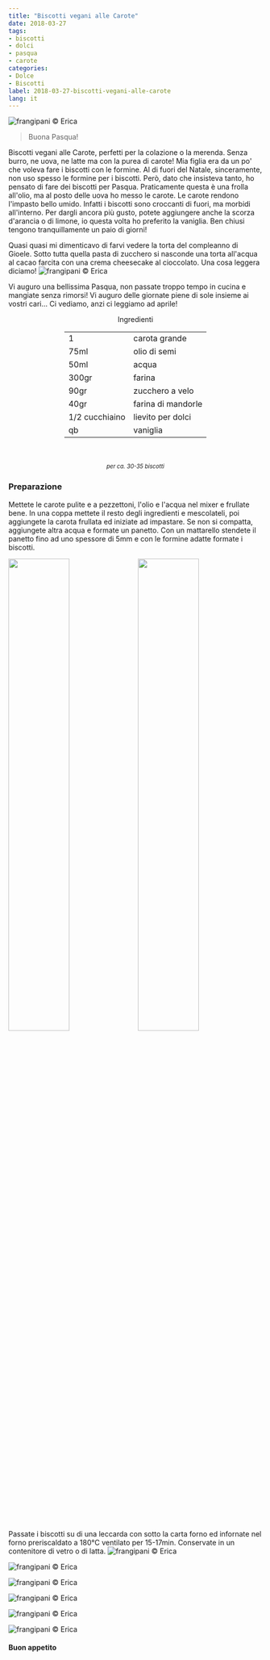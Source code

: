 ```yaml
---
title: "Biscotti vegani alle Carote"
date: 2018-03-27
tags:
- biscotti
- dolci
- pasqua
- carote
categories:
- Dolce
- Biscotti
label: 2018-03-27-biscotti-vegani-alle-carote
lang: it
---
```

![](header.jpg "frangipani © Erica")

> Buona Pasqua!

Biscotti vegani alle Carote, perfetti per la colazione o la merenda. Senza burro, ne uova, ne latte ma con la purea di carote! Mia figlia era da un po' che voleva fare i biscotti con le formine. Al di fuori del Natale, sinceramente, non uso spesso le formine per i biscotti. Però, dato che insisteva tanto, ho pensato di fare dei biscotti per Pasqua. Praticamente questa è una frolla all'olio, ma al posto delle uova ho messo le carote. Le carote rendono l'impasto bello umido. Infatti i biscotti sono croccanti di fuori, ma morbidi all'interno. Per dargli ancora più gusto, potete aggiungere anche la scorza d'arancia o di limone, io questa volta ho preferito la vaniglia. Ben chiusi tengono tranquillamente un paio di giorni!

Quasi quasi mi dimenticavo di farvi vedere la torta del compleanno di Gioele. Sotto tutta quella pasta di zucchero si nasconde una torta all'acqua al cacao farcita con una crema cheesecake al cioccolato. Una cosa leggera diciamo!
![](superwings.jpg "frangipani © Erica")

Vi auguro una bellissima Pasqua, non passate troppo tempo in cucina e mangiate senza rimorsi! Vi auguro delle giornate piene di sole insieme ai vostri cari... Ci vediamo, anzi ci leggiamo ad aprile!

<div id="wrapper" style="text-align: center">
  <div id="yourdiv" style="display: inline-block;">
    <div class="ingredients">
      <div class="ingredients-title">Ingredienti</div>
      <table>
        <tbody>
          <tr>
            <td>1</td>
            <td>carota grande</td>
          </tr>
          <tr>
            <td>75ml</td>
            <td>olio di semi</td>
          </tr>
          <tr>
            <td>50ml</td>
            <td>acqua</td>
          </tr>
          <tr>
            <td>300gr</td>
            <td>farina</td>
          </tr>
          <tr>
            <td>90gr</td>
            <td>zucchero a velo</td>
          </tr>
          <tr>
            <td>40gr</td>
            <td>farina di mandorle</td>
          </tr>
          <tr>
            <td>1/2 cucchiaino</td>
            <td>lievito per dolci</td>
          </tr>      
          <tr>
            <td>qb</td>
            <td>vaniglia</td>
          </tr>
        </tbody>
      </table>
      <br></br>
      <i class="pull-right" style="font-size: 80%;">per ca. 30-35 biscotti</i>
    </div>
  </div>
</div>


<h3>
  <font color="grey">
    <i class="fa fa-cogs"></i>
  </font> Preparazione
</h3>

Mettete le carote pulite e a pezzettoni, l'olio e l'acqua nel mixer e frullate bene. In una coppa mettete il resto degli ingredienti e mescolateli, poi aggiungete la carota frullata ed iniziate ad impastare. Se non si compatta, aggiungete altra acqua e formate un panetto. Con un mattarello stendete il panetto fino ad uno spessore di 5mm e con le formine adatte formate i biscotti. 
<p>
  <div style="width: 100%; margin-bottom: ">
    <img style="float: left; width: 49%; margin-right: 1%" src="impasto.jpg" alt="" title="frangipani © Erica" />
    <img style="float: left; width: 49%; margin-left: 1%" src="biscotti.jpg" alt="" title="frangipani © Erica" />
    <div style="clear: both"></div>
  </div>
</p>

Passate i biscotti su di una leccarda con sotto la carta forno ed infornate nel forno preriscaldato a 180°C ventilato per 15-17min. Conservate in un contenitore di vetro o di latta.
![](risultato1.jpg "frangipani © Erica")

![](risultato2.jpg "frangipani © Erica")

![](risultato3.jpg "frangipani © Erica")

![](risultato4.jpg "frangipani © Erica")

![](risultato5.jpg "frangipani © Erica")

![](risultato6.jpg "frangipani © Erica")

<h4>Buon appetito
  <font color="red">
    <i class="fa fa-smile-o"></i>
  </font>
</h4>
